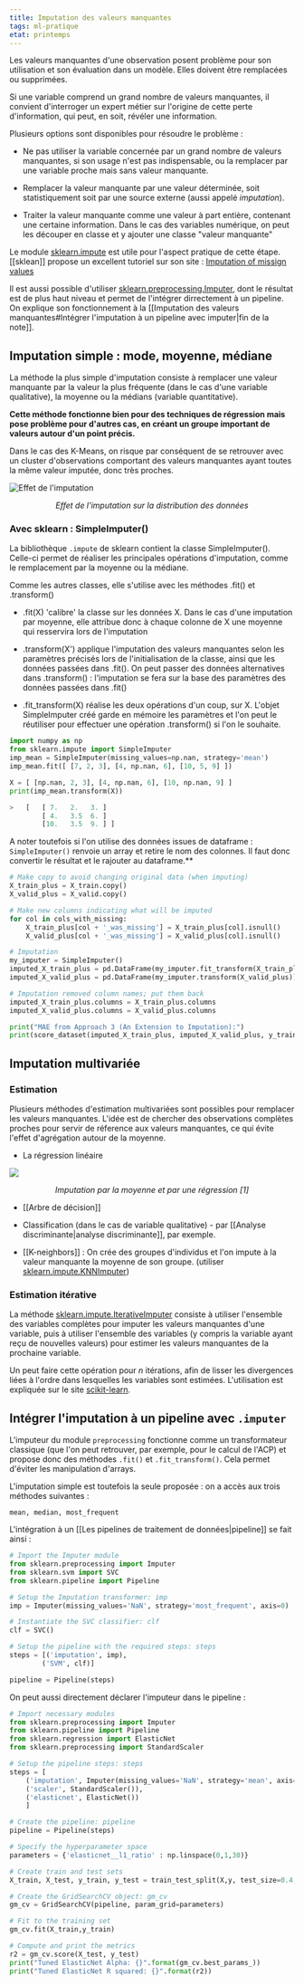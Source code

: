 ```yaml
---
title: Imputation des valeurs manquantes
tags: ml-pratique
etat: printemps
---
```

Les valeurs manquantes d'une observation posent problème pour son utilisation et son évaluation dans un modèle. Elles doivent être remplacées ou supprimées.

Si une variable comprend un grand nombre de valeurs manquantes, il convient d'interroger un expert métier sur l'origine de cette perte d'information, qui peut, en soit, révéler une information.  

Plusieurs options sont disponibles pour résoudre le problème :

- Ne pas utiliser la variable concernée par un grand nombre de valeurs manquantes, si son usage n'est pas indispensable, ou la remplacer par une variable proche mais sans valeur manquante.

- Remplacer la valeur manquante par une valeur déterminée, soit statistiquement soit par une source externe (aussi appelé *imputation*).

- Traiter la valeur manquante comme une valeur à part entière, contenant une certaine information. Dans le cas des variables numérique, on peut les découper en classe et y ajouter une classe "valeur manquante"

Le module [sklearn.impute](https://scikit-learn.org/stable/modules/classes.html#module-sklearn.impute) est utile pour l'aspect pratique de cette étape. [[sklean]] propose un excellent tutoriel sur son site : [Imputation of missign values](https://scikit-learn.org/stable/modules/impute.html)

Il est aussi possible d'utiliser [sklearn.preprocessing.Imputer](https://scikit-learn.org/0.16/modules/generated/sklearn.preprocessing.Imputer.html), dont le résultat est de plus haut niveau et permet de l'intégrer dirrectement à un pipeline. On explique son fonctionnement à la [[Imputation des valeurs manquantes#Intégrer l'imputation à un pipeline avec imputer\|fin de la note]].

## Imputation simple : mode, moyenne, médiane

La méthode la plus simple d'imputation consiste à remplacer une valeur manquante par la valeur la plus fréquente (dans le cas d'une variable qualitative), la moyenne ou la médians (variable quantitative).

**Cette méthode fonctionne bien pour des techniques de régression mais pose problème pour d'autres cas, en créant un groupe important de valeurs autour d'un point précis.** 

Dans le cas des K-Means, on risque par conséquent de se retrouver avec un cluster d'observations comportant des valeurs manquantes ayant toutes la même valeur imputée, donc très proches.

![Effet de l'imputation](../assets/img/imputation-vm.png#center)

<div align="center">
	<p>
		<i> Effet de l'imputation sur la distribution des données </i>
</p>
</div>

### Avec sklearn : SimpleImputer()

La bibliothèque `.impute` de sklearn contient la classe SimpleImputer(). Celle-ci permet de réaliser les principales opérations d'imputation, comme le remplacement par la moyenne ou la médiane. 

Comme les autres classes, elle s'utilise avec les méthodes .fit() et .transform()

- .fit(X) 'calibre' la classe sur les données X. Dans le cas d'une imputation par moyenne, elle attribue donc à chaque colonne de X une moyenne qui resservira lors de l'imputation

- .transform(X') applique l'imputation des valeurs manquantes selon les paramètres précisés lors de l'initialisation de la classe, ainsi que les données passées dans .fit(). On peut passer des données alternatives dans .transform() : l'imputation se fera sur la base des paramètres des données passées dans .fit()

- .fit_transform(X) réalise les deux opérations d'un coup, sur X. L'objet SimpleImputer créé garde en mémoire les paramètres et l'on peut le réutiliser pour effectuer une opération .transform() si l'on le souhaite.

```python
import numpy as np
from sklearn.impute import SimpleImputer
imp_mean = SimpleImputer(missing_values=np.nan, strategy='mean')
imp_mean.fit([ [7, 2, 3], [4, np.nan, 6], [10, 5, 9] ])

X = [ [np.nan, 2, 3], [4, np.nan, 6], [10, np.nan, 9] ]
print(imp_mean.transform(X))

> 	[	[ 7.   2.   3. ]
	 	[ 4.   3.5  6. ]
 	 	[10.   3.5  9. ] ]
````

 A noter toutefois si l'on utilise des données issues de dataframe : `SimpleImputer()` renvoie un array et retire le nom des colonnes. Il faut donc convertir le résultat et le rajouter au dataframe.**

```python
# Make copy to avoid changing original data (when imputing)
X_train_plus = X_train.copy()
X_valid_plus = X_valid.copy()

# Make new columns indicating what will be imputed
for col in cols_with_missing:
    X_train_plus[col + '_was_missing'] = X_train_plus[col].isnull()
    X_valid_plus[col + '_was_missing'] = X_valid_plus[col].isnull()

# Imputation
my_imputer = SimpleImputer()
imputed_X_train_plus = pd.DataFrame(my_imputer.fit_transform(X_train_plus))
imputed_X_valid_plus = pd.DataFrame(my_imputer.transform(X_valid_plus))

# Imputation removed column names; put them back
imputed_X_train_plus.columns = X_train_plus.columns
imputed_X_valid_plus.columns = X_valid_plus.columns

print("MAE from Approach 3 (An Extension to Imputation):")
print(score_dataset(imputed_X_train_plus, imputed_X_valid_plus, y_train, y_valid))
`````


## Imputation multivariée

### Estimation

Plusieurs méthodes d'estimation multivariées sont possibles pour remplacer les valeurs manquantes. L'idée est de chercher des observations complètes proches pour servir de réference aux valeurs manquantes, ce qui évite l'effet d'agrégation autour de la moyenne.

- La régression linéaire

![](../assets/img/regression-imputation.png#center)

<div align="center">
	<p>
		<i>Imputation par la moyenne et par une régression [1]</i>
</p>
</div>

- [[Arbre de décision]]

- Classification (dans le cas de variable qualitative) - par [[Analyse discriminante\|analyse discriminante]], par exemple.

- [[K-neighbors]] : On crée des groupes d'individus et l'on impute à la valeur manquante la moyenne de son groupe. (utiliser [sklearn.impute.KNNImputer](https://scikit-learn.org/stable/modules/generated/sklearn.impute.KNNImputer.html))

### Estimation itérative

La méthode [sklearn.impute.IterativeImputer](https://scikit-learn.org/stable/modules/generated/sklearn.impute.IterativeImputer.html#sklearn.impute.IterativeImputer)  consiste à utiliser l'ensemble des variables complètes pour imputer les valeurs manquantes d'une variable, puis à utiliser l'ensemble des variables (y compris la variable ayant reçu de nouvelles valeurs) pour estimer les valeurs manquantes de la prochaine variable.

Un peut faire cette opération pour $n$ itérations, afin de lisser les divergences liées à l'ordre dans lesquelles les variables sont estimées. L'utilisation est expliquée sur le site [scikit-learn](https://scikit-learn.org/stable/modules/impute.html#multivariate-feature-imputation).

## Intégrer l'imputation à un pipeline avec `.imputer`

L'imputeur du module `preprocessing` fonctionne comme un transformateur classique (que l'on peut retrouver, par exemple, pour le calcul de l'ACP) et propose donc des méthodes `.fit()` et `.fit_transform()`. Cela permet d'éviter les manipulation d'arrays.

L'imputation simple est toutefois la seule proposée : on a accès aux trois méthodes suivantes :

`mean, median, most_frequent`

L'intégration à un [[Les pipelines de traitement de données\|pipeline]] se fait ainsi :

```python
# Import the Imputer module
from sklearn.preprocessing import Imputer
from sklearn.svm import SVC
from sklearn.pipeline import Pipeline

# Setup the Imputation transformer: imp
imp = Imputer(missing_values='NaN', strategy='most_frequent', axis=0)

# Instantiate the SVC classifier: clf
clf = SVC()

# Setup the pipeline with the required steps: steps
steps = [('imputation', imp),
        ('SVM', clf)]

pipeline = Pipeline(steps)
````

On peut aussi directement déclarer l'imputeur dans le pipeline :

```python
# Import necessary modules
from sklearn.preprocessing import Imputer
from sklearn.pipeline import Pipeline
from sklearn.regression import ElasticNet
from sklearn.preprocessing import StandardScaler

# Setup the pipeline steps: steps
steps = [
    ('imputation', Imputer(missing_values='NaN', strategy='mean', axis=0)),
    ('scaler', StandardScaler()),
    ('elasticnet', ElasticNet())
    ]

# Create the pipeline: pipeline
pipeline = Pipeline(steps)

# Specify the hyperparameter space
parameters = {'elasticnet__l1_ratio' : np.linspace(0,1,30)}

# Create train and test sets
X_train, X_test, y_train, y_test = train_test_split(X,y, test_size=0.4, random_state=42)

# Create the GridSearchCV object: gm_cv
gm_cv = GridSearchCV(pipeline, param_grid=parameters)

# Fit to the training set
gm_cv.fit(X_train,y_train)

# Compute and print the metrics
r2 = gm_cv.score(X_test, y_test)
print("Tuned ElasticNet Alpha: {}".format(gm_cv.best_params_))
print("Tuned ElasticNet R squared: {}".format(r2))
````


